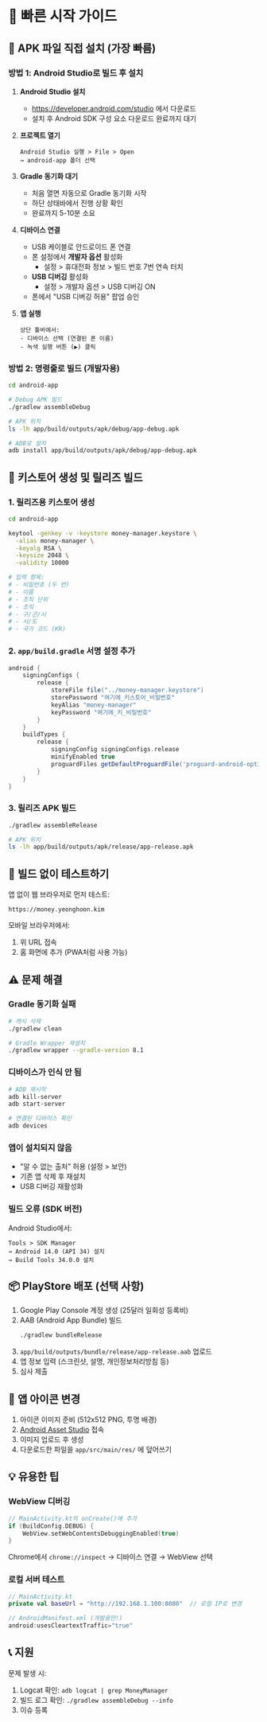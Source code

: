 # 🚀 빠른 시작 가이드

## 📱 APK 파일 직접 설치 (가장 빠름)

### 방법 1: Android Studio로 빌드 후 설치

1. **Android Studio 설치**
   - https://developer.android.com/studio 에서 다운로드
   - 설치 후 Android SDK 구성 요소 다운로드 완료까지 대기

2. **프로젝트 열기**
   ```
   Android Studio 실행 > File > Open
   → android-app 폴더 선택
   ```

3. **Gradle 동기화 대기**
   - 처음 열면 자동으로 Gradle 동기화 시작
   - 하단 상태바에서 진행 상황 확인
   - 완료까지 5-10분 소요

4. **디바이스 연결**
   - USB 케이블로 안드로이드 폰 연결
   - 폰 설정에서 **개발자 옵션** 활성화
     - 설정 > 휴대전화 정보 > 빌드 번호 7번 연속 터치
   - **USB 디버깅** 활성화
     - 설정 > 개발자 옵션 > USB 디버깅 ON
   - 폰에서 "USB 디버깅 허용" 팝업 승인

5. **앱 실행**
   ```
   상단 툴바에서:
   - 디바이스 선택 (연결된 폰 이름)
   - 녹색 실행 버튼 (▶) 클릭
   ```

### 방법 2: 명령줄로 빌드 (개발자용)

```bash
cd android-app

# Debug APK 빌드
./gradlew assembleDebug

# APK 위치
ls -lh app/build/outputs/apk/debug/app-debug.apk

# ADB로 설치
adb install app/build/outputs/apk/debug/app-debug.apk
```

## 🔑 키스토어 생성 및 릴리즈 빌드

### 1. 릴리즈용 키스토어 생성
```bash
cd android-app

keytool -genkey -v -keystore money-manager.keystore \
  -alias money-manager \
  -keyalg RSA \
  -keysize 2048 \
  -validity 10000

# 입력 항목:
# - 비밀번호 (두 번)
# - 이름
# - 조직 단위
# - 조직
# - 구/군/시
# - 시/도
# - 국가 코드 (KR)
```

### 2. `app/build.gradle` 서명 설정 추가
```gradle
android {
    signingConfigs {
        release {
            storeFile file("../money-manager.keystore")
            storePassword "여기에_키스토어_비밀번호"
            keyAlias "money-manager"
            keyPassword "여기에_키_비밀번호"
        }
    }
    buildTypes {
        release {
            signingConfig signingConfigs.release
            minifyEnabled true
            proguardFiles getDefaultProguardFile('proguard-android-optimize.txt'), 'proguard-rules.pro'
        }
    }
}
```

### 3. 릴리즈 APK 빌드
```bash
./gradlew assembleRelease

# APK 위치
ls -lh app/build/outputs/apk/release/app-release.apk
```

## 🎯 빌드 없이 테스트하기

앱 없이 웹 브라우저로 먼저 테스트:
```
https://money.yeonghoon.kim
```

모바일 브라우저에서:
1. 위 URL 접속
2. 홈 화면에 추가 (PWA처럼 사용 가능)

## ⚠️ 문제 해결

### Gradle 동기화 실패
```bash
# 캐시 삭제
./gradlew clean

# Gradle Wrapper 재설치
./gradlew wrapper --gradle-version 8.1
```

### 디바이스가 인식 안 됨
```bash
# ADB 재시작
adb kill-server
adb start-server

# 연결된 디바이스 확인
adb devices
```

### 앱이 설치되지 않음
- "알 수 없는 출처" 허용 (설정 > 보안)
- 기존 앱 삭제 후 재설치
- USB 디버깅 재활성화

### 빌드 오류 (SDK 버전)
Android Studio에서:
```
Tools > SDK Manager
→ Android 14.0 (API 34) 설치
→ Build Tools 34.0.0 설치
```

## 📦 PlayStore 배포 (선택 사항)

1. Google Play Console 계정 생성 (25달러 일회성 등록비)
2. AAB (Android App Bundle) 빌드
   ```bash
   ./gradlew bundleRelease
   ```
3. `app/build/outputs/bundle/release/app-release.aab` 업로드
4. 앱 정보 입력 (스크린샷, 설명, 개인정보처리방침 등)
5. 심사 제출

## 🎨 앱 아이콘 변경

1. 아이콘 이미지 준비 (512x512 PNG, 투명 배경)
2. [Android Asset Studio](https://romannurik.github.io/AndroidAssetStudio/icons-launcher.html) 접속
3. 이미지 업로드 후 생성
4. 다운로드한 파일을 `app/src/main/res/` 에 덮어쓰기

## 💡 유용한 팁

### WebView 디버깅
```kotlin
// MainActivity.kt의 onCreate()에 추가
if (BuildConfig.DEBUG) {
    WebView.setWebContentsDebuggingEnabled(true)
}
```

Chrome에서 `chrome://inspect` → 디바이스 연결 → WebView 선택

### 로컬 서버 테스트
```kotlin
// MainActivity.kt
private val baseUrl = "http://192.168.1.100:8080"  // 로컬 IP로 변경

// AndroidManifest.xml (개발용만!)
android:usesCleartextTraffic="true"
```

## 📞 지원

문제 발생 시:
1. Logcat 확인: `adb logcat | grep MoneyManager`
2. 빌드 로그 확인: `./gradlew assembleDebug --info`
3. 이슈 등록
